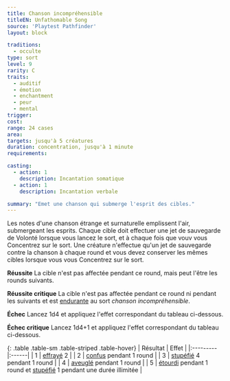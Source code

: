 ```yaml
---
title: Chanson incompréhensible
titleEN: Unfathomable Song
source: 'Playtest Pathfinder'
layout: block

traditions:
  - occulte
type: sort
level: 9
rarity: C
traits:
  - auditif
  - émotion
  - enchantment
  - peur
  - mental
trigger: 
cost: 
range: 24 cases
area: 
targets: jusqu'à 5 créatures
duration: concentration, jusqu'à 1 minute
requirements: 

casting:
  - action: 1
    description: Incantation somatique
  - action: 1
    description: Incantation verbale

summary: "Emet une chanson qui submerge l'esprit des cibles."
---
```

Les notes d'une chanson étrange et surnaturelle emplissent l'air, submergeant les esprits. Chaque cible doit effectuer une jet de sauvegarde de Volonté lorsque vous lancez le sort, et à chaque fois que vouv vous Concentrez sur le sort. Une créature n'effectue qu'un jet de sauvegarde contre la chanson à chaque round et vous devez conserver les mêmes cibles lorsque vous vous Concentrez sur le sort.

**Réussite** La cible n'est pas affectée pendant ce round, mais peut l'être les rounds suivants.

**Réussite critique** La cible n'est pas affectée pendant ce round ni pendant les suivants et est [endurante](/ch9-jouer-à-pathfinder/dégâts.html#endurant) au sort *chanson incompréhensible*.

**Échec** Lancez 1d4 et appliquez l'effet correspondant du tableau ci-dessous.

**Échec critique** Lancez 1d4+1 et appliquez l'effet correspondant du tableau ci-dessous.

{: .table .table-sm .table-striped .table-hover}
| Résultat | Effet |
|:---------|:------|
| 1 | [effrayé](/conditions/effrayé.html) 2 |
| 2 | [confus](/conditions/confus.html) pendant 1 round |
| 3 | [stupéfié](/conditions/stupéfié.html) 4 pendant 1 round |
| 4 | [aveuglé](/conditions/aveuglé.html) pendant 1 round |
| 5 | [étourdi](/conditions/étourdi.html) pendant 1 round et [stupéfié](/conditions/stupéfié.html) 1 pendant une durée illimitée |
